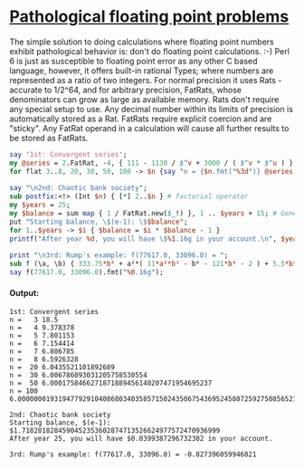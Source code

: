 [1]: https://rosettacode.org/wiki/Pathological_floating_point_problems

# [Pathological floating point problems][1]

The simple solution to doing calculations where floating point numbers exhibit pathological behavior is: don't do floating point calculations.&#160;:-) Perl 6 is just as susceptible to floating point error as any other C based language, however, it offers built-in rational Types; where numbers are represented as a ratio of two integers. For normal precision it uses Rats - accurate to 1/2^64, and for arbitrary precision, FatRats, whose denominators can grow as large as available memory. Rats don't require any special setup to use. Any decimal number within its limits of precision is automatically stored as a Rat. FatRats require explicit coercion and are "sticky". Any FatRat operand in a calculation will cause all further results to be stored as FatRats.

```perl
say '1st: Convergent series';
my @series = 2.FatRat, -4, { 111 - 1130 / $^v + 3000 / ( $^v * $^u ) } ... *;
for flat 3..8, 20, 30, 50, 100 -> $n {say "n = {$n.fmt("%3d")} @series[$n-1]"};
 
say "\n2nd: Chaotic bank society";
sub postfix:<!> (Int $n) { [*] 2..$n } # factorial operator
my $years = 25;
my $balance = sum map { 1 / FatRat.new($_!) }, 1 .. $years + 15; # Generate e-1  to sufficient precision with a Taylor series
put "Starting balance, \$(e-1): \$$balance";
for 1..$years -> $i { $balance = $i * $balance - 1 }
printf("After year %d, you will have \$%1.16g in your account.\n", $years, $balance);
 
print "\n3rd: Rump's example: f(77617.0, 33096.0) = ";
sub f (\a, \b) { 333.75*b⁶ + a²*( 11*a²*b² - b⁶ - 121*b⁴ - 2 ) + 5.5*b⁸ + a/(2*b) }
say f(77617.0, 33096.0).fmt("%0.16g");
```

#### Output:
```
1st: Convergent series
n =   3 18.5
n =   4 9.378378
n =   5 7.801153
n =   6 7.154414
n =   7 6.806785
n =   8 6.5926328
n =  20 6.0435521101892689
n =  30 6.006786093031205758530554
n =  50 6.0001758466271871889456140207471954695237
n = 100 6.000000019319477929104086803403585715024350675436952458072592750856521767230266

2nd: Chaotic bank society
Starting balance, $(e-1): $1.7182818284590452353602874713526624977572470936999
After year 25, you will have $0.0399387296732302 in your account.

3rd: Rump's example: f(77617.0, 33096.0) = -0.827396059946821
```